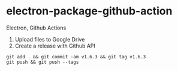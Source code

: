 # electron-package-github-action

Electron, Github Actions

1. Upload files to Google Drive
2. Create a release with Github API

```
git add . && git commit -am v1.6.3 && git tag v1.6.3
git push && git push --tags
```
